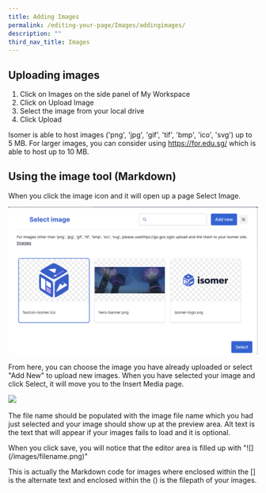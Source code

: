 ```yaml
---
title: Adding Images
permalink: /editing-your-page/Images/addingimages/
description: ""
third_nav_title: Images
---
```

## Uploading images 

1. Click on Images on the side panel of My Workspace
2. Click on Upload Image
3. Select the image from your local drive
4. Click Upload

Isomer is able to host images ('png', 'jpg', 'gif', 'tif', 'bmp', 'ico', 'svg') up to 5 MB. For larger images, you can consider using https://for.edu.sg/ which is able to host up to 10 MB.

## Using the image tool (Markdown)

When you click the image icon and it will open up a page Select Image. 

![](/images/addingimages.png)

From here, you can choose the image you have already uploaded or select "Add New" to upload new images. When you have selected your image and click Select, it will move you to the Insert Media page. 

![](/images/Insertmedia.png=200x200)

The file name should be populated with the image file name which you had just selected and your image should show up at the preview area. Alt text is the text that will appear if your images fails to load and it is optional.

When you click save, you will notice that the editor area is filled up with "!\[\](/images/filename.png)"

This is actually the Markdown code for images where enclosed within the \[\] is the alternate text and enclosed within the () is the filepath of your images.